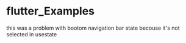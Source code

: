 # flutter_Examples
this was a problem with bootom navigation bar state 
becouse it's not selected in usestate

